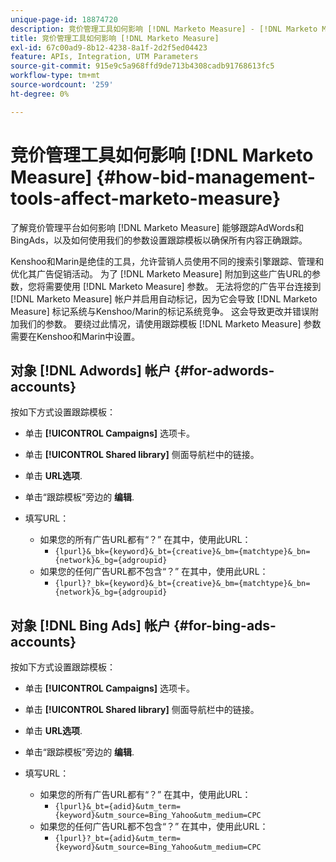 ```yaml
---
unique-page-id: 18874720
description: 竞价管理工具如何影响 [!DNL Marketo Measure] - [!DNL Marketo Measure]
title: 竞价管理工具如何影响 [!DNL Marketo Measure]
exl-id: 67c00ad9-8b12-4238-8a1f-2d2f5ed04423
feature: APIs, Integration, UTM Parameters
source-git-commit: 915e9c5a968ffd9de713b4308cadb91768613fc5
workflow-type: tm+mt
source-wordcount: '259'
ht-degree: 0%

---
```


# 竞价管理工具如何影响 [!DNL Marketo Measure] {#how-bid-management-tools-affect-marketo-measure}

了解竞价管理平台如何影响 [!DNL Marketo Measure] 能够跟踪AdWords和BingAds，以及如何使用我们的参数设置跟踪模板以确保所有内容正确跟踪。

Kenshoo和Marin是绝佳的工具，允许营销人员使用不同的搜索引擎跟踪、管理和优化其广告促销活动。 为了 [!DNL Marketo Measure] 附加到这些广告URL的参数，您将需要使用 [!DNL Marketo Measure] 参数。 无法将您的广告平台连接到 [!DNL Marketo Measure] 帐户并启用自动标记，因为它会导致 [!DNL Marketo Measure] 标记系统与Kenshoo/Marin的标记系统竞争。 这会导致更改并错误附加我们的参数。 要绕过此情况，请使用跟踪模板 [!DNL Marketo Measure] 参数需要在Kenshoo和Marin中设置。

## 对象 [!DNL Adwords] 帐户 {#for-adwords-accounts}

按如下方式设置跟踪模板：

* 单击 **[!UICONTROL Campaigns]** 选项卡。
* 单击 **[!UICONTROL Shared library]** 侧面导航栏中的链接。
* 单击 **URL选项**.
* 单击“跟踪模板”旁边的 **编辑**.
* 填写URL：

   * 如果您的所有广告URL都有“？” 在其中，使用此URL：
      * `{lpurl}&_bk={keyword}&_bt={creative}&_bm={matchtype}&_bn={network}&_bg={adgroupid}`
   * 如果您的任何广告URL都不包含“？” 在其中，使用此URL：
      * `{lpurl}?_bk={keyword}&_bt={creative}&_bm={matchtype}&_bn={network}&_bg={adgroupid}`


## 对象 [!DNL Bing Ads] 帐户 {#for-bing-ads-accounts}

按如下方式设置跟踪模板：

* 单击 **[!UICONTROL Campaigns]** 选项卡。
* 单击 **[!UICONTROL Shared library]** 侧面导航栏中的链接。
* 单击 **URL选项**.
* 单击“跟踪模板”旁边的 **编辑**.
* 填写URL：

   * 如果您的所有广告URL都有“？” 在其中，使用此URL：
      * `{lpurl}&_bt={adid}&utm_term={keyword}&utm_source=Bing_Yahoo&utm_medium=CPC`
   * 如果您的任何广告URL都不包含“？” 在其中，使用此URL：
      * `{lpurl}?_bt={adid}&utm_term={keyword}&utm_source=Bing_Yahoo&utm_medium=CPC`
